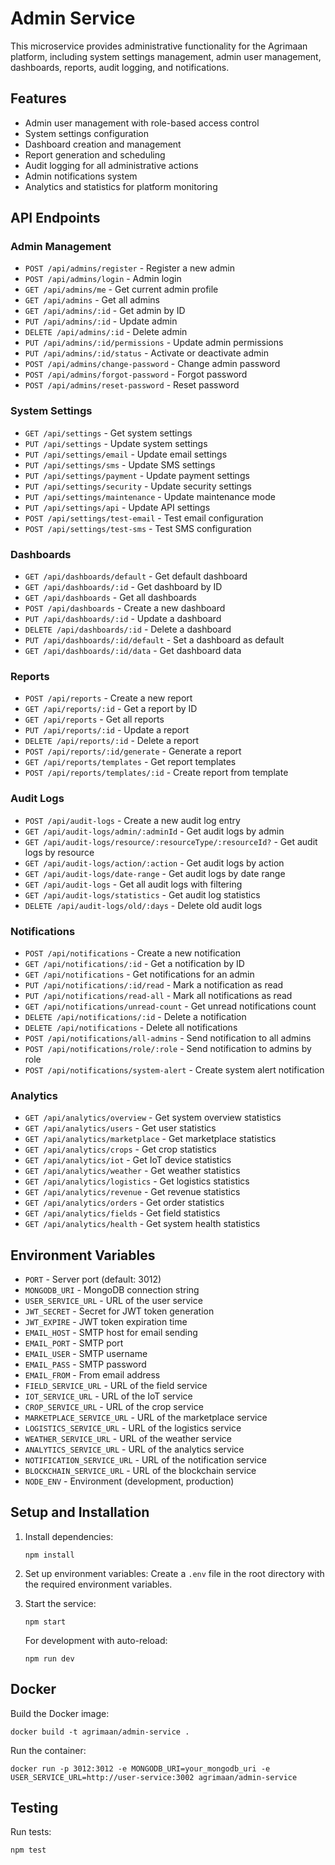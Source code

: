 # Admin Service

This microservice provides administrative functionality for the Agrimaan platform, including system settings management, admin user management, dashboards, reports, audit logging, and notifications.

## Features

- Admin user management with role-based access control
- System settings configuration
- Dashboard creation and management
- Report generation and scheduling
- Audit logging for all administrative actions
- Admin notifications system
- Analytics and statistics for platform monitoring

## API Endpoints

### Admin Management
- `POST /api/admins/register` - Register a new admin
- `POST /api/admins/login` - Admin login
- `GET /api/admins/me` - Get current admin profile
- `GET /api/admins` - Get all admins
- `GET /api/admins/:id` - Get admin by ID
- `PUT /api/admins/:id` - Update admin
- `DELETE /api/admins/:id` - Delete admin
- `PUT /api/admins/:id/permissions` - Update admin permissions
- `PUT /api/admins/:id/status` - Activate or deactivate admin
- `POST /api/admins/change-password` - Change admin password
- `POST /api/admins/forgot-password` - Forgot password
- `POST /api/admins/reset-password` - Reset password

### System Settings
- `GET /api/settings` - Get system settings
- `PUT /api/settings` - Update system settings
- `PUT /api/settings/email` - Update email settings
- `PUT /api/settings/sms` - Update SMS settings
- `PUT /api/settings/payment` - Update payment settings
- `PUT /api/settings/security` - Update security settings
- `PUT /api/settings/maintenance` - Update maintenance mode
- `PUT /api/settings/api` - Update API settings
- `POST /api/settings/test-email` - Test email configuration
- `POST /api/settings/test-sms` - Test SMS configuration

### Dashboards
- `GET /api/dashboards/default` - Get default dashboard
- `GET /api/dashboards/:id` - Get dashboard by ID
- `GET /api/dashboards` - Get all dashboards
- `POST /api/dashboards` - Create a new dashboard
- `PUT /api/dashboards/:id` - Update a dashboard
- `DELETE /api/dashboards/:id` - Delete a dashboard
- `PUT /api/dashboards/:id/default` - Set a dashboard as default
- `GET /api/dashboards/:id/data` - Get dashboard data

### Reports
- `POST /api/reports` - Create a new report
- `GET /api/reports/:id` - Get a report by ID
- `GET /api/reports` - Get all reports
- `PUT /api/reports/:id` - Update a report
- `DELETE /api/reports/:id` - Delete a report
- `POST /api/reports/:id/generate` - Generate a report
- `GET /api/reports/templates` - Get report templates
- `POST /api/reports/templates/:id` - Create report from template

### Audit Logs
- `POST /api/audit-logs` - Create a new audit log entry
- `GET /api/audit-logs/admin/:adminId` - Get audit logs by admin
- `GET /api/audit-logs/resource/:resourceType/:resourceId?` - Get audit logs by resource
- `GET /api/audit-logs/action/:action` - Get audit logs by action
- `GET /api/audit-logs/date-range` - Get audit logs by date range
- `GET /api/audit-logs` - Get all audit logs with filtering
- `GET /api/audit-logs/statistics` - Get audit log statistics
- `DELETE /api/audit-logs/old/:days` - Delete old audit logs

### Notifications
- `POST /api/notifications` - Create a new notification
- `GET /api/notifications/:id` - Get a notification by ID
- `GET /api/notifications` - Get notifications for an admin
- `PUT /api/notifications/:id/read` - Mark a notification as read
- `PUT /api/notifications/read-all` - Mark all notifications as read
- `GET /api/notifications/unread-count` - Get unread notifications count
- `DELETE /api/notifications/:id` - Delete a notification
- `DELETE /api/notifications` - Delete all notifications
- `POST /api/notifications/all-admins` - Send notification to all admins
- `POST /api/notifications/role/:role` - Send notification to admins by role
- `POST /api/notifications/system-alert` - Create system alert notification

### Analytics
- `GET /api/analytics/overview` - Get system overview statistics
- `GET /api/analytics/users` - Get user statistics
- `GET /api/analytics/marketplace` - Get marketplace statistics
- `GET /api/analytics/crops` - Get crop statistics
- `GET /api/analytics/iot` - Get IoT device statistics
- `GET /api/analytics/weather` - Get weather statistics
- `GET /api/analytics/logistics` - Get logistics statistics
- `GET /api/analytics/revenue` - Get revenue statistics
- `GET /api/analytics/orders` - Get order statistics
- `GET /api/analytics/fields` - Get field statistics
- `GET /api/analytics/health` - Get system health statistics

## Environment Variables

- `PORT` - Server port (default: 3012)
- `MONGODB_URI` - MongoDB connection string
- `USER_SERVICE_URL` - URL of the user service
- `JWT_SECRET` - Secret for JWT token generation
- `JWT_EXPIRE` - JWT token expiration time
- `EMAIL_HOST` - SMTP host for email sending
- `EMAIL_PORT` - SMTP port
- `EMAIL_USER` - SMTP username
- `EMAIL_PASS` - SMTP password
- `EMAIL_FROM` - From email address
- `FIELD_SERVICE_URL` - URL of the field service
- `IOT_SERVICE_URL` - URL of the IoT service
- `CROP_SERVICE_URL` - URL of the crop service
- `MARKETPLACE_SERVICE_URL` - URL of the marketplace service
- `LOGISTICS_SERVICE_URL` - URL of the logistics service
- `WEATHER_SERVICE_URL` - URL of the weather service
- `ANALYTICS_SERVICE_URL` - URL of the analytics service
- `NOTIFICATION_SERVICE_URL` - URL of the notification service
- `BLOCKCHAIN_SERVICE_URL` - URL of the blockchain service
- `NODE_ENV` - Environment (development, production)

## Setup and Installation

1. Install dependencies:
   ```
   npm install
   ```

2. Set up environment variables:
   Create a `.env` file in the root directory with the required environment variables.

3. Start the service:
   ```
   npm start
   ```

   For development with auto-reload:
   ```
   npm run dev
   ```

## Docker

Build the Docker image:
```
docker build -t agrimaan/admin-service .
```

Run the container:
```
docker run -p 3012:3012 -e MONGODB_URI=your_mongodb_uri -e USER_SERVICE_URL=http://user-service:3002 agrimaan/admin-service
```

## Testing

Run tests:
```
npm test
```